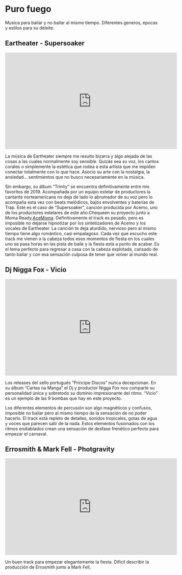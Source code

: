 # Puro fuego

Musica para bailar y no bailar al mismo tiempo. Diferentes generos, epocas y estilos para su deleite. 

## Eartheater - Supersoaker

<div align="center">
<iframe width="560" height="315" src="https://www.youtube.com/embed/fpj3uzjOXNs" frameborder="0" allow="accelerometer; autoplay; encrypted-media; gyroscope; picture-in-picture" allowfullscreen></iframe> 
</div>

La música de Eartheater siempre me resulto bizarra y algo alejada de las cosas a las cuales normalmente soy sensible. Quizás sea su voz, los cantos corales o simplemente la estética que rodea a esta artista que me impiden conectar totalmente con lo que hace. Asocio su arte con la nostalgia, la ansiedad… sentimientos que no busco necesariamente en la música.

Sin embargo, su álbum “Trinity” se encuentra definitivamente entre mis favoritos de 2019. Acompañada por un equipo estelar de productores la cantante norteamericana no deja de lado lo abrumador de su voz pero lo acompaña esta vez con beats melódicos, bajos envolventes y baterías de Trap. Este es el caso de “Supersoaker”, canción producida por Acemo, uno de los productores estelares de este año.Chequeen su proyecto junto a Moma Ready,[AceMoma](https://www.youtube.com/watch?v=k8Ip0i7ryII). Definitivamente el track es pesado, pero es imposible no dejarse hipnotizar por los sintetizadores de Acemo y los vocales de Eartheater. La canción te deja aturdido, nervioso pero al mismo tiempo tiene algo romántico, casi empalagoso. Cada vez que escucho este track me vienen a la cabeza todos esos momentos de fiesta en los cuales uno se pasa horas en las pista de baile y la fiesta está a punto de acabar. Es el tema perfecto para regresar a casa con la cabeza explotada, cansado de tanto bailar y con esa sensación culposa de tener que volver al mundo real.

## Dj Nigga Fox - Vicio

<div align="center">
<iframe width="560" height="315" src="https://www.youtube.com/embed/7dM3tfr4aMY" frameborder="0" allow="accelerometer; autoplay; encrypted-media; gyroscope; picture-in-picture" allowfullscreen></iframe>
</div>

Los releases del sello portugués “Principe Discos” nunca decepcionan. En su álbum “Cartas na Manga” el Dj y productor Nigga Fox nos comparte su personalidad única y sobretodo su dominio impresionante del ritmo. “Vicio” es un ejemplo de las 9 bombas que hay en este proyecto.

Los diferentes elementos de percusión son algo magnéticos y confusos, imposible no bailar pero al mismo tiempo da la sensación de no poder hacerlo. El track está repleto de detalles, sonidos tropicales, gotas de agua y voces que parecen salir de la nada. Estos elementos fusionados con los ritmos endiablados crean una sensación de desfase frenético perfecto para empezar el carnaval. 

## Errosmith & Mark Fell - Photgravity

<div align="center">
<iframe width="560" height="315" src="https://www.youtube.com/embed/LMX6M-vHJeE" frameborder="0" allow="accelerometer; autoplay; encrypted-media; gyroscope; picture-in-picture" allowfullscreen></iframe>
 </div>
 
 Un buen track para empezar elegantemente la fiesta. Difícil describir la producción de Errosmith junto a Mark Fell,
